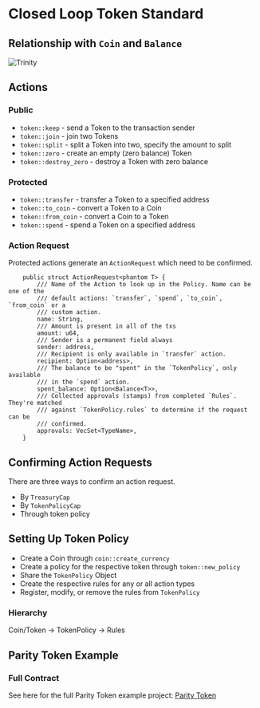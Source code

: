# Closed Loop Token Standard

## Relationship with `Coin` and `Balance`

![Trinity](../images/trinity.png)

## Actions

### Public

- `token::keep` - send a Token to the transaction sender
- `token::join` - join two Tokens
- `token::split` - split a Token into two, specify the amount to split
- `token::zero` - create an empty (zero balance) Token
- `token::destroy_zero` - destroy a Token with zero balance

### Protected

- `token::transfer` - transfer a Token to a specified address
- `token::to_coin` - convert a Token to a Coin
- `token::from_coin` - convert a Coin to a Token
- `token::spend` - spend a Token on a specified address

### Action Request

Protected actions generate an `ActionRequest` which need to be confirmed. 

```move
    public struct ActionRequest<phantom T> {
        /// Name of the Action to look up in the Policy. Name can be one of the
        /// default actions: `transfer`, `spend`, `to_coin`, `from_coin` or a
        /// custom action.
        name: String,
        /// Amount is present in all of the txs
        amount: u64,
        /// Sender is a permanent field always
        sender: address,
        /// Recipient is only available in `transfer` action.
        recipient: Option<address>,
        /// The balance to be "spent" in the `TokenPolicy`, only available
        /// in the `spend` action.
        spent_balance: Option<Balance<T>>,
        /// Collected approvals (stamps) from completed `Rules`. They're matched
        /// against `TokenPolicy.rules` to determine if the request can be
        /// confirmed.
        approvals: VecSet<TypeName>,
    }
```
## Confirming Action Requests

There are three ways to confirm an action request. 

- By `TreasuryCap`
- By `TokenPolicyCap`
- Through token policy

## Setting Up Token Policy

- Create a Coin through `coin::create_currency`
- Create a policy for the respective token through `token::new_policy`
- Share the `TokenPolicy` Object 
- Create the respective rules for any or all action types
- Register, modify, or remove the rules from `TokenPolicy`

### Hierarchy

Coin/Token -> TokenPolicy -> Rules

## Parity Token Example

### Full Contract

See here for the full Parity Token example project: [Parity Token](../example_projects/closed_loop_token/)
